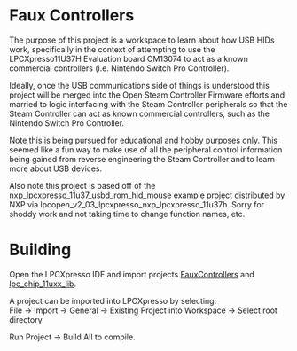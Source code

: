 # Faux Controllers

The purpose of this project is a workspace to learn about how USB HIDs work, 
 specifically in the context of attempting to use the LPCXpresso11U37H 
 Evaluation board OM13074 to act as a known commercial controllers (i.e.
 Nintendo Switch Pro Controller).

Ideally, once the USB communications side of things is understood this project
 will be merged into the Open Steam Controller Firmware efforts and married
 to logic interfacing with the Steam Controller peripherals so that the 
 Steam Controller can act as known commercial controllers, such as the Nintendo
 Switch Pro Controller. 

Note this is being pursued for educational and hobby purposes only. This seemed
 like a fun way to make use of all the peripheral control information being
 gained from reverse engineering the Steam Controller and to learn more about
 USB devices. 

Also note this project is based off of the nxp_lpcxpresso_11u37_usbd_rom_hid_mouse
 example project distributed by NXP via lpcopen_v2_03_lpcxpresso_nxp_lpcxpresso_11u37h. 
 Sorry for shoddy work and not taking time to change function names, etc. 

# Building

Open the LPCXpresso IDE and import projects [FauxControllers](.)
 and [lpc_chip_11uxx_lib](../lpc_chip_11uxx_lib).                                
                                                                                
A project can be imported into LPCXpresso by selecting:                         
 File -> Import -> General -> Existing Project into Workspace -> Select root directory
                                                                                
Run Project -> Build All to compile.

